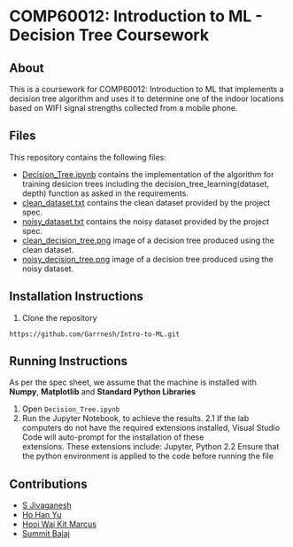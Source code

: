 # COMP60012: Introduction to ML - Decision Tree Coursework
## About
This is a coursework for COMP60012: Introduction to ML that implements a decision tree algorithm and uses it to determine one of the indoor locations based on WIFI signal strengths collected from a mobile phone.

## Files
This repository contains the following files:
- [Decision_Tree.ipynb](https://github.com/Garrnesh/Intro-to-ML/blob/main/Decision_Tree.ipynb) contains the implementation of the algorithm for training desicion trees including the decision_tree_learning(dataset, depth) function as asked in the requirements.
- [clean_dataset.txt](https://github.com/Garrnesh/Intro-to-ML/blob/main/clean_dataset.txt) contains the clean dataset provided by the project spec.
- [noisy_dataset.txt](https://github.com/Garrnesh/Intro-to-ML/blob/main/noisy_dataset.txt) contains the noisy dataset provided by the project spec.
- [clean_decision_tree.png](https://github.com/Garrnesh/Intro-to-ML/blob/main/clean_decision_tree.png) image of a decision tree produced using the clean dataset.
- [noisy_decision_tree.png](https://github.com/Garrnesh/Intro-to-ML/blob/main/noisy_decision_tree.png) image of a decision tree produced using the noisy dataset.

## Installation Instructions
1. Clone the repository
```
https://github.com/Garrnesh/Intro-to-ML.git
```
## Running Instructions
As per the spec sheet, we assume that the machine is installed with **Numpy**, **Matplotlib** and **Standard Python Libraries**
1. Open `Decision_Tree.ipynb`
2. Run the Jupyter Notebook, to achieve the results.
   2.1 If the lab computers do not have the required extensions installed, Visual Studio Code will auto-prompt for the installation of these     
       extensions. These extensions include: Jupyter, Python
   2.2 Ensure that the python environment is applied to the code before running the file

## Contributions
- [S Jivaganesh](https://github.com/Garrnesh)
- [Ho Han Yu](https://github.com/hohanyu)
- [Hooi Wai Kit Marcus](https://github.com/marcushooi)
- [Summit Bajaj](https://github.com/summitbajaj)
